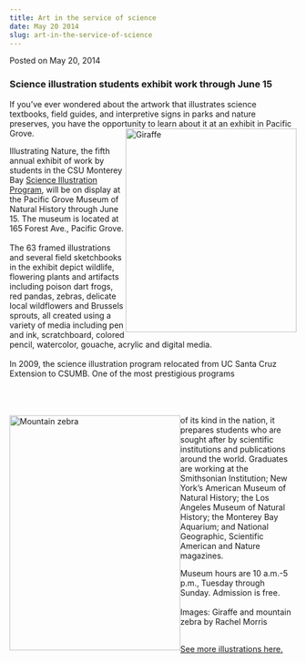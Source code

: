 ```yaml
---
title: Art in the service of science
date: May 20 2014
slug: art-in-the-service-of-science
---
```





<span class="date">Posted on May 20, 2014    </span>
<h3>Science illustration students exhibit work through June 15</h3>
<p>If you&#x2019;ve ever wondered about the artwork that illustrates
science textbooks, field guides, and interpretive signs in parks
and nature preserves, you have the opportunity to learn about it at
an exhibit in Pacific Grove.<img alt="Giraffe" src="http://news.csumb.edu/sites/default/files/65/attachments/news/images/giraffe_rachel_morris_for_web.jpg" style="width:300px; height:358px; float:right"/></p>
<p>Illustrating Nature, the fifth annual exhibit of work by
students in the CSU Monterey Bay <a href="http://scienceillustration.org" rel="nofollow">Science
Illustration Program</a>, will be on display at the Pacific Grove
Museum of Natural History through June 15. The museum is located at
165 Forest Ave., Pacific Grove.<br>
<br>
The 63 framed illustrations and several field sketchbooks in the
exhibit depict wildlife, flowering plants and artifacts including
poison dart frogs, red pandas, zebras, delicate local wildflowers
and Brussels sprouts, all created using a variety of media
including pen and ink, scratchboard, colored pencil, watercolor,
gouache, acrylic and digital media.<br>
<br>
In 2009, the science illustration program relocated from UC Santa
Cruz Extension to CSUMB. One of the most prestigious programs</br></br></br></br></p>
<p><img alt="Mountain zebra" src="http://news.csumb.edu/sites/default/files/65/attachments/news/images/zebra_for_web.jpg" style="width:300px; height:413px; float:left">of its kind in the
nation, it prepares students who are sought after by scientific
institutions and publications around the world. Graduates are
working at the Smithsonian Institution; New York&#x2019;s American Museum
of Natural History; the Los Angeles Museum of Natural History; the
Monterey Bay Aquarium; and National Geographic, Scientific American
and Nature magazines.</img></p>
<p>Museum hours are 10 a.m.-5 p.m., Tuesday through Sunday.
Admission is free.&#xA0;<br>
<br>
Images: Giraffe and mountain zebra by Rachel Morris</br></br></p>
<p><a href="../../../../gallery/science-illustration-students-exhibit-local-museum.html" rel="nofollow">See more illustrations here.</a><br>
<br>
&#xA0;</br></br></p>





